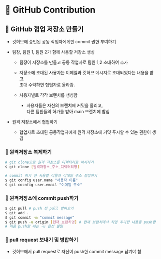 # 🙌 GitHub Contribution

## 🌟 GitHub 협업 저장소 만들기

+ 깃허브에 승인된 공동 작업자에게만 commit 권한 부여하기

+ 팀장, 팀원 1, 팀원 2가 함께 사용할 저장소 생성

    + 팀장이 저장소를 만들고 공동 작업자로 팀원 1,2 초대하여 추가
    
    + 저장소에 초대된 사용자는 이메일과 깃허브 메시지로 초대되었다는 내용을 받고, 
    <br>초대 수락하면 협업자로 올라감.

    + 사용자별로 각각 브랜치를 생성함
      + 사용자들은 자신의 브랜치에 커밋을 올리고, <br>
      다른 팀원들의 허가를 받아 main 브랜치에 합침

+ 원격 저장소에서 협업하기

    + 협업자로 초대된 공동작업자에게 원격 저장소에 커밋 푸시할 수 있는 권한이 생김

### 🌠 원격저장소 복제하기

```bash
# git clone으로 원격 저장소를 디렉터리로 복사하기
$ git clone [원격저장소_주소_디렉터리명]

# commit 하기 전 사용할 이름과 이메일 주소 설정하기
$ git config user.name "사용자 이름"
$ git cocnfig user.email "이메일 주소"

```

### 🌠 원격저장소에 commit push하기

```bash
$ git pull # push 전 pull 받아오기
$ git add .
$ git commit -m "commit message"
$ git push -u origin [현재_브랜치명] # 현재 브랜치에서 작업 추가한 내용을 push함
# 처음 push할 때는 -u 옵션 붙임  
```

### 🌠 pull request 보내기 및 병합하기
+ 깃허브에서 pull request로 자신이 push한 commit message 남겨야 함